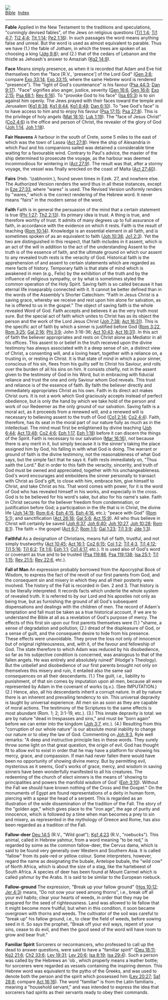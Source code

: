 [![](../../cdshop/ithlogo.png)](../../index)  
[Bible](../index)  [Index](index) 

------------------------------------------------------------------------

<span id="000">**Fable**</span> Applied in the New Testament to the
traditions and speculations, "cunningly devised fables", of the Jews on
religious questions ([Ti1 1:4](../kjv/ti1001.htm#004); [Ti1
4:7](../kjv/ti1004.htm#007); [Ti2 4:4](../kjv/ti2004.htm#004); [Tit
1:14](../kjv/tit001.htm#014); [Pe2 1:16](../kjv/pe2001.htm#016)). In
such passages the word means anything false and unreal. But the word is
used as almost equivalent to parable. Thus we have (1.) the fable of
Jotham, in which the trees are spoken of as choosing a king ([Jdg
9:8](../kjv/jdg009.htm#008)); and (2.) that of the cedars of Lebanon and
the thistle as Jehoash's answer to Amaziah ([Kg2
14:9](../kjv/kg2014.htm#009)).

<span id="001">**Face**</span> Means simply presence, as when it is
recorded that Adam and Eve hid themselves from the "face \[R.V.,
'presence'\] of the Lord God" ([Gen 3:8](../kjv/gen003.htm#008); compare
[Exo 33:14](../kjv/exo033.htm#014), [Exo 33:15](../kjv/exo033.htm#015),
where the same Hebrew word is rendered "presence"). The "light of God's
countenance" is his favour ([Psa 44:3](../kjv/psa044.htm#003); [Dan
9:17](../kjv/dan009.htm#017)). "Face" signifies also anger, justice,
severity ([Gen 16:6](../kjv/gen016.htm#006), [Gen
16:8](../kjv/gen016.htm#008); [Exo 2:15](../kjv/exo002.htm#015); [Psa
68:1](../kjv/psa068.htm#001); [Rev 6:16](../kjv/rev006.htm#016)). To
"provoke God to his face" ([Isa 65:3](../kjv/isa065.htm#003)) is to sin
against him openly. The Jews prayed with their faces toward the temple
and Jerusalem ([Kg1 8:38](../kjv/kg1008.htm#038), [Kg1
8:44](../kjv/kg1008.htm#044), [Kg1 8:48](../kjv/kg1008.htm#048); [Dan
6:10](../kjv/dan006.htm#010)). To "see God's face" is to have access to
him and to enjoy his favour ([Psa 17:15](../kjv/psa017.htm#015); [Psa
27:8](../kjv/psa027.htm#008)). This is the privilege of holy angels
([Mat 18:10](../kjv/mat018.htm#010); [Luk 1:19](../kjv/luk001.htm#019)).
The "face of Jesus Christ" ([Co2 4:6](../kjv/co2004.htm#006)) is the
office and person of Christ, the revealer of the glory of God ([Joh
1:14](../kjv/joh001.htm#014), [Joh 1:18](../kjv/joh001.htm#018)).

<span id="002">**Fair Heavens**</span> A harbour in the south of Crete,
some 5 miles to the east of which was the town of Lasea ([Act
27:8](../kjv/act027.htm#008)). Here the ship of Alexandria in which Paul
and his companions sailed was detained a considerable time waiting for a
favourable wind. Contrary to Paul's advice, the master of the ship
determined to prosecute the voyage, as the harbour was deemed
incommodious for wintering in ([Act 27:9](../kjv/act027.htm#009)). The
result was that, after a stormy voyage, the vessel was finally wrecked
on the coast of Malta ([Act 27:40](../kjv/act027.htm#040)).

<span id="003">**Fairs**</span> (Heb. 'izabhonim ), found seven times in
Ezek. 27, and nowhere else. The Authorized Version renders the word thus
in all these instances, except in [Eze 27:33](../kjv/eze027.htm#033),
where "wares" is used. The Revised Version uniformly renders by "wares,"
which is the correct rendering of the Hebrew word. It never means
"fairs" in the modern sense of the word.

<span id="004">**Faith**</span> Faith is in general the persuasion of
the mind that a certain statement is true ([Phi
1:27](../kjv/phi001.htm#027); [Th2 2:13](../kjv/th2002.htm#013)). Its
primary idea is trust. A thing is true, and therefore worthy of trust.
It admits of many degrees up to full assurance of faith, in accordance
with the evidence on which it rests. Faith is the result of teaching
([Rom 10:14](../kjv/rom010.htm#014)). Knowledge is an essential element
in all faith, and is sometimes spoken of as an equivalent to faith ([Joh
10:38](../kjv/joh010.htm#038); [Jo1 2:3](../kjv/jo1002.htm#003)). Yet
the two are distinguished in this respect, that faith includes in it
assent, which is an act of the will in addition to the act of the
understanding Assent to the truth is of the essence of faith, and the
ultimate ground on which our assent to any revealed truth rests is the
veracity of God. Historical faith is the apprehension of and assent to
certain statements which are regarded as mere facts of history.
Temporary faith is that state of mind which is awakened in men (e.g.,
Felix) by the exhibition of the truth and by the influence of religious
sympathy, or by what is sometimes styled the common operation of the
Holy Spirit. Saving faith is so called because it has eternal life
inseparably connected with it. It cannot be better defined than in the
words of the Assembly's Shorter Catechism: "Faith in Jesus Christ is a
saving grace, whereby we receive and rest upon him alone for salvation,
as he is offered to us in the gospel." The object of saving faith is the
whole revealed Word of God. Faith accepts and believes it as the very
truth most sure. But the special act of faith which unites to Christ has
as its object the person and the work of the Lord Jesus Christ ([Joh
7:38](../kjv/joh007.htm#038); [Act 16:31](../kjv/act016.htm#031)). This
is the specific act of faith by which a sinner is justified before God
([Rom 3:22](../kjv/rom003.htm#022), [Rom 3:25](../kjv/rom003.htm#025);
[Gal 2:16](../kjv/gal002.htm#016); [Phi 3:9](../kjv/phi003.htm#009);
John 3:16-36; [Act 10:43](../kjv/act010.htm#043); [Act
16:31](../kjv/act016.htm#031)). In this act of faith the believer
appropriates and rests on Christ alone as Mediator in all his offices.
This assent to or belief in the truth received upon the divine testimony
has always associated with it a deep sense of sin, a distinct view of
Christ, a consenting will, and a loving heart, together with a reliance
on, a trusting in, or resting in Christ. It is that state of mind in
which a poor sinner, conscious of his sin, flees from his guilty self to
Christ his Saviour, and rolls over the burden of all his sins on him. It
consists chiefly, not in the assent given to the testimony of God in his
Word, but in embracing with fiducial reliance and trust the one and only
Saviour whom God reveals. This trust and reliance is of the essence of
faith. By faith the believer directly and immediately appropriates
Christ as his own. Faith in its direct act makes Christ ours. It is not
a work which God graciously accepts instead of perfect obedience, but is
only the hand by which we take hold of the person and work of our
Redeemer as the only ground of our salvation. Saving faith is a moral
act, as it proceeds from a renewed will, and a renewed will is necessary
to believing assent to the truth of God ([Co1
2:14](../kjv/co1002.htm#014); [Co2 4:4](../kjv/co2004.htm#004)). Faith,
therefore, has its seat in the moral part of our nature fully as much as
in the intellectual. The mind must first be enlightened by divine
teaching ([Joh 6:44](../kjv/joh006.htm#044); [Act
13:48](../kjv/act013.htm#048); [Co2 4:6](../kjv/co2004.htm#006); [Eph
1:17](../kjv/eph001.htm#017), [Eph 1:18](../kjv/eph001.htm#018)) before
it can discern the things of the Spirit. Faith is necessary to our
salvation ([Mar 16:16](../kjv/mar016.htm#016)), not because there is any
merit in it, but simply because it is the sinner's taking the place
assigned him by God, his falling in with what God is doing. The warrant
or ground of faith is the divine testimony, not the reasonableness of
what God says, but the simple fact that he says it. Faith rests
immediately on, "Thus saith the Lord." But in order to this faith the
veracity, sincerity, and truth of God must be owned and appreciated,
together with his unchangeableness. God's word encourages and emboldens
the sinner personally to transact with Christ as God's gift, to close
with him, embrace him, give himself to Christ, and take Christ as his.
That word comes with power, for it is the word of God who has revealed
himself in his works, and especially in the cross. God is to be believed
for his word's sake, but also for his name's sake. Faith in Christ
secures for the believer freedom from condemnation, or justification
before God; a participation in the life that is in Christ, the divine
life ([Joh 14:19](../kjv/joh014.htm#019); [Rom
6:4](../kjv/rom006.htm#004); [Eph 4:15](../kjv/eph004.htm#015), [Eph
4:16](../kjv/eph004.htm#016), etc.); "peace with God" ([Rom
5:1](../kjv/rom005.htm#001)); and sanctification ([Act
26:18](../kjv/act026.htm#018); [Gal 5:6](../kjv/gal005.htm#006); [Act
15:9](../kjv/act015.htm#009)). All who thus believe in Christ will
certainly be saved ([Joh 6:37](../kjv/joh006.htm#037), [Joh
6:40](../kjv/joh006.htm#040); [Joh 10:27](../kjv/joh010.htm#027), [Joh
10:28](../kjv/joh010.htm#028); [Rom 8:1](../kjv/rom008.htm#001)). The
faith = the gospel ([Act 6:7](../kjv/act006.htm#007); [Rom
1:5](../kjv/rom001.htm#005); [Gal 1:23](../kjv/gal001.htm#023); [Ti1
3:9](../kjv/ti1003.htm#009); [Jde 1:3](../kjv/jde001.htm#003)).

<span id="005">**Faithful**</span> As a designation of Christians, means
full of faith, trustful, and not simply trustworthy ([Act
10:45](../kjv/act010.htm#045); [Act 16:1](../kjv/act016.htm#001); [Co2
6:15](../kjv/co2006.htm#015); [Col 1:2](../kjv/col001.htm#002); [Ti1
4:3](../kjv/ti1004.htm#003), [Ti1 4:12](../kjv/ti1004.htm#012); [Ti1
5:16](../kjv/ti1005.htm#016); [Ti1 6:2](../kjv/ti1006.htm#002); [Tit
1:6](../kjv/tit001.htm#006); [Eph 1:1](../kjv/eph001.htm#001); [Co1
4:17](../kjv/co1004.htm#017), etc.). It is used also of God's word or
covenant as true and to be trusted ([Psa 119:86](../kjv/psa119.htm#086),
[Psa 119:138](../kjv/psa119.htm#138); [Isa 25:1](../kjv/isa025.htm#001);
[Ti1 1:15](../kjv/ti1001.htm#015); [Rev 21:5](../kjv/rev021.htm#005);
[Rev 22:6](../kjv/rev022.htm#006), etc.).

<span id="006">**Fall of Man**</span> An expression probably borrowed
from the Apocryphal Book of Wisdom, to express the fact of the revolt of
our first parents from God, and the consequent sin and misery in which
they and all their posterity were involved. The history of the Fall is
recorded in Gen. 2 and 3. That history is to be literally interpreted.
It records facts which underlie the whole system of revealed truth. It
is referred to by our Lord and his apostles not only as being true, but
as furnishing the ground of all God's subsequent dispensations and
dealings with the children of men. The record of Adam's temptation and
fall must be taken as a true historical account, if we are to understand
the Bible at all as a revelation of God's purpose of mercy. The effects
of this first sin upon our first parents themselves were (1.) "shame, a
sense of degradation and pollution; (2.) dread of the displeasure of
God, or a sense of guilt, and the consequent desire to hide from his
presence. These effects were unavoidable. They prove the loss not only
of innocence but of original righteousness, and, with it, of the favour
and fellowship of God. The state therefore to which Adam was reduced by
his disobedience, so far as his subjective condition is concerned, was
analogous to that of the fallen angels. He was entirely and absolutely
ruined" (Hodge's Theology). But the unbelief and disobedience of our
first parents brought not only on themselves this misery and ruin, it
entailed also the same sad consequences on all their descendants. (1.)
The guilt, i.e., liability to punishment, of that sin comes by
imputation upon all men, because all were represented by Adam in the
covenant of works (q.v.). (See IMPUTATION.) (2.) Hence, also, all his
descendants inherit a corrupt nature. In all by nature there is an
inherent and prevailing tendency to sin. This universal depravity is
taught by universal experience. All men sin as soon as they are capable
of moral actions. The testimony of the Scriptures to the same effects is
most abundant (Rom. 1; 2; 3:1-19, etc.). (3.) This innate depravity is
total: we are by nature "dead in trespasses and sins," and must be "born
again" before we can enter into the kingdom ([Joh
3:7](../kjv/joh003.htm#007), etc.). (4.) Resulting from this "corruption
of our whole nature" is our absolute moral inability to change our
nature or to obey the law of God. Commenting on [Joh
9:3](../kjv/joh009.htm#003), Ryle well remarks: "A deep and instructive
principle lies in these words. They surely throw some light on that
great question, the origin of evil. God has thought fit to allow evil to
exist in order that he may have a platform for showing his mercy, grace,
and compassion. If man had never fallen there would have been no
opportunity of showing divine mercy. But by permitting evil, mysterious
as it seems, God's works of grace, mercy, and wisdom in saving sinners
have been wonderfully manifested to all his creatures. The redeeming of
the church of elect sinners is the means of 'showing to principalities
and powers the manifold wisdom of God' ([Eph
3:10](../kjv/eph003.htm#010)). Without the Fall we should have known
nothing of the Cross and the Gospel." On the monuments of Egypt are
found representations of a deity in human form, piercing with a spear
the head of a serpent. This is regarded as an illustration of the wide
dissemination of the tradition of the Fall. The story of the "golden
age," which gives place to the "iron age", the age of purity and
innocence, which is followed by a time when man becomes a prey to sin
and misery, as represented in the mythology of Greece and Rome, has also
been regarded as a tradition of the Fall.

<span id="007">**Fallow-deer**</span> [Deu 14:5](../kjv/deu014.htm#005)
(R.V., "Wild goat"); [Kg1 4:23](../kjv/kg1004.htm#023) (R.V.,
"roebucks"). This animal, called in Hebrew yahmur, from a word meaning
"to be red," is regarded by some as the common fallow-deer, the Cervus
dama, which is said to be found very generally over Western and Southern
Asia. It is called "fallow" from its pale-red or yellow colour. Some
interpreters, however, regard the name as designating the bubale,
Antelope bubale, the "wild cow" of North Africa, which is about the size
of a stag, like the hartebeest of South Africa. A species of deer has
been found at Mount Carmel which is called yahmur by the Arabs. It is
said to be similar to the European roebuck.

<span id="008">**Fallow-ground**</span> The expression, "Break up your
fallow ground" ([Hos 10:12](../kjv/hos010.htm#012); [Jer
4:3](../kjv/jer004.htm#003)) means, "Do not sow your seed among thorns",
i.e., break off all your evil habits; clear your hearts of weeds, in
order that they may be prepared for the seed of righteousness. Land was
allowed to lie fallow that it might become more fruitful; but when in
this condition, it soon became overgrown with thorns and weeds. The
cultivator of the soil was careful to "break up" his fallow ground,
i.e., to clear the field of weeds, before sowing seed in it. So says the
prophet, "Break off your evil ways, repent of your sins, cease to do
evil, and then the good seed of the word will have room to grow and bear
fruit."

<span id="009">**Familiar Spirit**</span> Sorcerers or necormancers, who
professed to call up the dead to answer questions, were said to have a
"familiar spirit" ([Deu 18:11](../kjv/deu018.htm#011); [Kg2
21:6](../kjv/kg2021.htm#006); [Ch2 33:6](../kjv/ch2033.htm#006); [Lev
19:31](../kjv/lev019.htm#031); [Lev 20:6](../kjv/lev020.htm#006); [Isa
8:19](../kjv/isa008.htm#019); [Isa 29:4](../kjv/isa029.htm#004)). Such a
person was called by the Hebrews an 'ob , which properly means a leather
bottle; for sorcerers were regarded as vessels containing the inspiring
demon. This Hebrew word was equivalent to the pytho of the Greeks, and
was used to denote both the person and the spirit which possessed him
([Lev 20:27](../kjv/lev020.htm#027); [Sa1 28:8](../kjv/sa1028.htm#008);
compare [Act 16:16](../kjv/act016.htm#016)). The word "familiar" is from
the Latin familiaris , meaning a "household servant," and was intended
to express the idea that sorcerers had spirits as their servants ready
to obey their commands.
